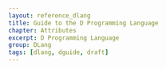 ```yaml
---
layout: reference_dlang
title: Guide to the D Programming Language
chapter: Attributes
excerpt: D Programming Language
group: DLang
tags: [dlang, dguide, draft]
---
```

